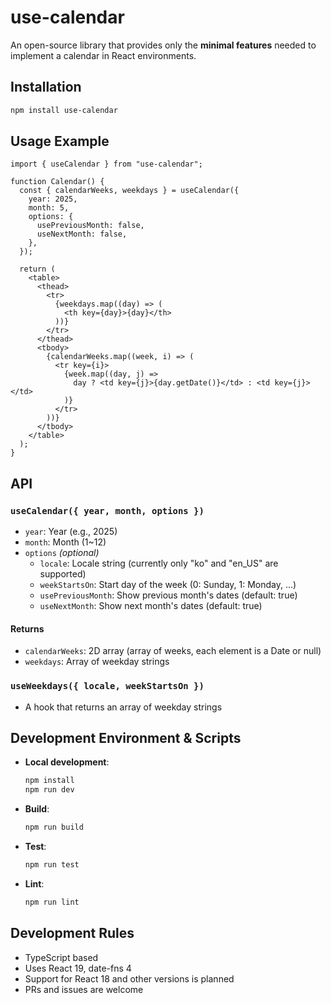 # use-calendar

An open-source library that provides only the **minimal features** needed to implement a calendar in React environments.

## Installation

```bash
npm install use-calendar
```

## Usage Example

```tsx
import { useCalendar } from "use-calendar";

function Calendar() {
  const { calendarWeeks, weekdays } = useCalendar({
    year: 2025,
    month: 5,
    options: {
      usePreviousMonth: false,
      useNextMonth: false,
    },
  });

  return (
    <table>
      <thead>
        <tr>
          {weekdays.map((day) => (
            <th key={day}>{day}</th>
          ))}
        </tr>
      </thead>
      <tbody>
        {calendarWeeks.map((week, i) => (
          <tr key={i}>
            {week.map((day, j) =>
              day ? <td key={j}>{day.getDate()}</td> : <td key={j}></td>
            )}
          </tr>
        ))}
      </tbody>
    </table>
  );
}
```

## API

### `useCalendar({ year, month, options })`

- `year`: Year (e.g., 2025)
- `month`: Month (1~12)
- `options` _(optional)_
  - `locale`: Locale string (currently only "ko" and "en_US" are supported)
  - `weekStartsOn`: Start day of the week (0: Sunday, 1: Monday, ...)
  - `usePreviousMonth`: Show previous month's dates (default: true)
  - `useNextMonth`: Show next month's dates (default: true)

#### Returns

- `calendarWeeks`: 2D array (array of weeks, each element is a Date or null)
- `weekdays`: Array of weekday strings

### `useWeekdays({ locale, weekStartsOn })`

- A hook that returns an array of weekday strings

## Development Environment & Scripts

- **Local development**:
  ```bash
  npm install
  npm run dev
  ```
- **Build**:
  ```bash
  npm run build
  ```
- **Test**:
  ```bash
  npm run test
  ```
- **Lint**:
  ```bash
  npm run lint
  ```

## Development Rules

- TypeScript based
- Uses React 19, date-fns 4
- Support for React 18 and other versions is planned
- PRs and issues are welcome

